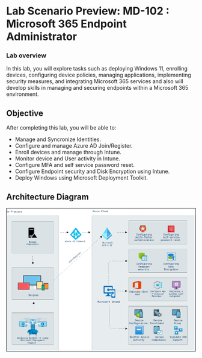 # Lab Scenario Preview: MD-102 : Microsoft 365 Endpoint Administrator

### Lab overview

In this lab, you will explore tasks such as deploying Windows 11, enrolling devices, configuring device policies, managing applications, implementing security measures, and integrating Microsoft 365 services and also will develop skills in managing and securing endpoints within a Microsoft 365 environment.

## Objective
  
After completing this lab, you will be able to:

- Manage and Syncronize Identities.
- Configure and manage Azure AD Join/Register.
- Enroll devices and manage through Intune.
- Monitor device and User activity in Intune.
- Configure MFA and self service password reset.
- Configure Endpoint security and Disk Encryption using Intune.
- Deploy Windows using Microsoft Deployment Toolkit.

## Architecture Diagram

  ![](../media/archdiagram.png)

